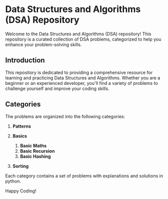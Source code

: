 # Data Structures and Algorithms (DSA) Repository

Welcome to the Data Structures and Algorithms (DSA) repository! This repository is a curated collection of DSA problems, categorized to help you enhance your problem-solving skills.

## Introduction

This repository is dedicated to providing a comprehensive resource for learning and practicing Data Structures and Algorithms. Whether you are a beginner or an experienced developer, you'll find a variety of problems to challenge yourself and improve your coding skills.

## Categories

The problems are organized into the following categories:

1. **Patterns**
2. **Basics**
    1. **Basic Maths**
    2. **Basic Recursion**
    3. **Basic Hashing**

3. **Sorting**

Each category contains a set of problems with explanations and solutions in python.

Happy Coding!
